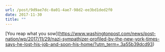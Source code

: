 ```yaml
---
url: /post/9d9ae7dc-0a01-4ae7-98d2-ee3bd1ded2f0
date: 2017-11-30
title: ""
---
```


\[You reap what you sow\](https://www.washingtonpost.com/news/post-nation/wp/2017/11/29/nazi-sympathizer-profiled-by-the-new-york-times-says-he-lost-his-job-and-soon-his-home/?utm_term=.3a55b39dcd93)